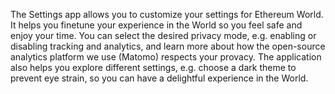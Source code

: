 The Settings app allows you to customize your settings for Ethereum World. It helps you finetune your experience in the World so you feel safe and enjoy your time. You can select the desired privacy mode, e.g. enabling or disabling tracking and analytics, and learn more about how the open-source analytics platform we use (Matomo) respects your provacy. The application also helps you explore different settings, e.g. choose a dark theme to prevent eye strain, so you can have a delightful experience in the World.